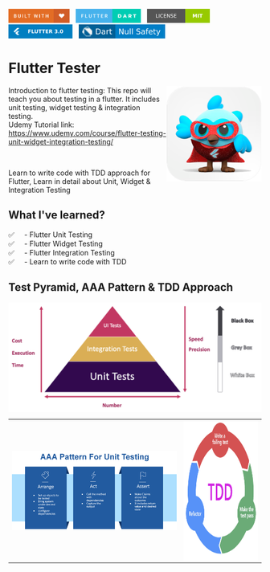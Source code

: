 <img src="screenshots/badges/built-with-love.svg" height="28px"/>&nbsp;&nbsp;
<img src="screenshots/badges/flutter-dart.svg" height="28px" />&nbsp;&nbsp;
<a href="https://choosealicense.com/licenses/mit/" target="_blank"><img src="screenshots/badges/license-MIT.svg" height="28px" /></a>&nbsp;&nbsp;
<img src="screenshots/badges/Flutter-3.svg" height="28px" />&nbsp;&nbsp;
<img src="screenshots/badges/dart-null_safety-blue.svg" height="28px"/>

# Flutter Tester

<img align="right" src="screenshots/store_icons/playstore.png" height="190"></img>

Introduction to flutter testing: This repo will teach you about testing in a flutter. It includes unit testing, widget testing & integration testing.<br>
Udemy Tutorial link: https://www.udemy.com/course/flutter-testing-unit-widget-integration-testing/

<br>

Learn to write code with TDD approach for Flutter, Learn in detail about Unit, Widget & Integration Testing

## What I've learned?

✅ &nbsp;&nbsp;&nbsp;&nbsp;- Flutter Unit Testing <br>
✅ &nbsp;&nbsp;&nbsp;&nbsp;- Flutter Widget Testing <br>
✅ &nbsp;&nbsp;&nbsp;&nbsp;- Flutter Integration Testing <br>
✅ &nbsp;&nbsp;&nbsp;&nbsp;- Learn to write code with TDD <br>

## Test Pyramid, AAA Pattern & TDD Approach

<p align="center">
<img align="center" src="screenshots/images/test_pyramid.png"></img>

<table align="center" style="margin: 0px auto;">
  <tr>
    <td><img align="right" src="screenshots/images/image5.png"></img></td>
    <td><img align="right" src="screenshots/images/tdd.png" height="280"></img></td>
  </tr>
</table>
</p>
